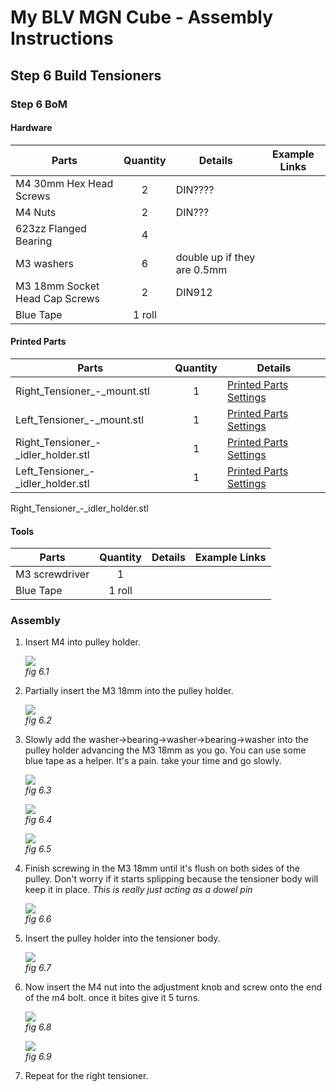 # My BLV MGN Cube - Assembly Instructions

## Step 6 Build Tensioners

### Step 6 BoM

#### Hardware
| Parts     | Quantity | Details | Example Links |
|-----------|:--------:|---------|---------------|
| M4 30mm Hex Head Screws | 2 | DIN???? | |
| M4 Nuts | 2 | DIN??? | |
| 623zz Flanged Bearing | 4 | |
| M3 washers | 6 | double up if they are 0.5mm | |
| M3 18mm Socket Head Cap Screws | 2 | DIN912 | |
| Blue Tape | 1 roll | | |

#### Printed Parts
| Parts     | Quantity | Details |
|-----------|:--------:|---------|
| Right_Tensioner_-_mount.stl | 1 | [Printed Parts Settings](../partsSettings) |
| Left_Tensioner_-_mount.stl | 1 | [Printed Parts Settings](../partsSettings) |
| Right_Tensioner_-_idler_holder.stl | 1 | [Printed Parts Settings](../partsSettings) |
| Left_Tensioner_-_idler_holder.stl | 1 | [Printed Parts Settings](../partsSettings) |

Right_Tensioner_-_idler_holder.stl

#### Tools
| Parts     | Quantity | Details | Example Links |
|-----------|:--------:|---------|---------------|
| M3 screwdriver | 1 | | |
| Blue Tape | 1 roll | | |

### Assembly

1. Insert M4 into pulley holder.

    ![](img/06-M4InPulley.jpeg)\
    *fig 6.1*

2. Partially insert the M3 18mm into the pulley holder.

    ![](img/06-M3IntoPulley.jpeg)\
    *fig 6.2*

3. Slowly add the washer->bearing->washer->bearing->washer into the pulley holder advancing the M3 18mm as you go. You can use some blue tape as a helper. It's a pain. take your time and go slowly.

    ![](img/all-BearingStack.jpeg)\
    *fig 6.3*

    ![](img/06-PulleyWBearing.jpeg)\
    *fig 6.4*

    ![](img/06-TapeWasher.jpeg)\
    *fig 6.5*

4. Finish screwing in the M3 18mm until it's flush on both sides of the pulley. Don't worry if it starts splipping because the tensioner body will keep it in place. *This is really just acting as a dowel pin*

    ![](img/06-PulleyHolder.jpeg)\
    *fig 6.6*

5. Insert the pulley holder into the tensioner body.

    ![](img/06-PulleyInTensioner.jpeg)\
    *fig 6.7*

6. Now insert the M4 nut into the adjustment knob and screw onto the end of the m4 bolt. once it bites give it 5 turns.

    ![](img/06-NutInKnob.jpeg)\
    *fig 6.8*

    ![](img/06-TensionerDone.jpeg)\
    *fig 6.9*

7. Repeat for the right tensioner.